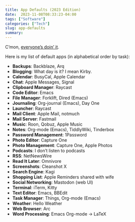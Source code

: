 ```yaml
---
title: App Defaults (2023 Edition)
date:  2023-11-08T08:33:23-04:00
tags: ["Software"]
categories: ["Tech"]
slug: app-defaults
summary:
---
```


C’mon, [everyone’s doin’ it](https://defaults.rknight.me/).

Here is my list of default apps (in alphabetical order by task):

*   **Backups**: Backblaze, Arq
*   **Blogging**: What day is it? I mean Kirby.
*   **Calendar**: BusyCal, Apple Calendar
*   **Chat**: Apple Messages, Signal
*   **Clipboard Manager**: Raycast
*   **Code Editor**: Emacs
*   **File Manager**: Forklift, Dired (Emacs)
*   **Journaling**: Org-journal (Emacs), Day One
*   **Launcher**: Raycast
*   **Mail Client**: Apple Mail, notmuch
*   **Mail Server**: Fastmail
*   **Music**: Roon, Qobuz, Apple Music
*   **Notes**: Org-mode (Emacs), TiddlyWiki, Tinderbox
*   **Password Management**: 1Password
*   **Photo Editor**: Capture One
*   **Photo Management**: Capture One, Apple Photos
*   **Podcasts**: I don’t listen to podcasts
*   **RSS**: NetNewsWire
*   **Read It Later**: Omnivore
*   **Screenshots**: Cleanshot X
*   **Search Engine**: Kagi
*   **Shopping List**: Apple Reminders shared with wife
*   **Social Networking**: Mastodon (web UI)
*   **Terminal**: iTerm, Kitty
*   **Text Editor**: Emacs, BBEdit
*   **Task Manager**: Things, Org-mode (Emacs)
*   **Weather**: Hello Weather
*   **Web Browser**: Arc
*   **Word Processing**: Emacs Org-mode -\> LaTeX

